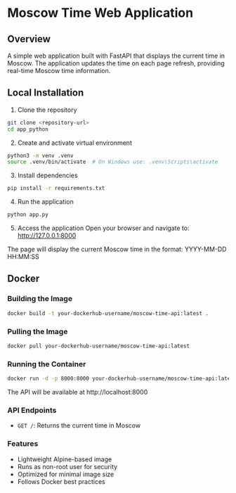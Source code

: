 # Moscow Time Web Application

## Overview

A simple web application built with FastAPI that displays the current time in Moscow. The application updates the time on each page refresh, providing real-time Moscow time information.

## Local Installation

1. Clone the repository

```bash
git clone <repository-url>
cd app_python
```

2. Create and activate virtual environment

```bash
python3 -m venv .venv
source .venv/bin/activate  # On Windows use: .venv\Scripts\activate
```

3. Install dependencies

```bash
pip install -r requirements.txt
```

4. Run the application

```bash
python app.py
```

5. Access the application
Open your browser and navigate to: <http://127.0.0.1:8000>

The page will display the current Moscow time in the format: YYYY-MM-DD HH:MM:SS

## Docker

### Building the Image

```bash
docker build -t your-dockerhub-username/moscow-time-api:latest .
```

### Pulling the Image

```bash
docker pull your-dockerhub-username/moscow-time-api:latest
```

### Running the Container

```bash
docker run -d -p 8000:8000 your-dockerhub-username/moscow-time-api:latest
```

The API will be available at http://localhost:8000

### API Endpoints

- `GET /`: Returns the current time in Moscow

### Features

- Lightweight Alpine-based image
- Runs as non-root user for security
- Optimized for minimal image size
- Follows Docker best practices
